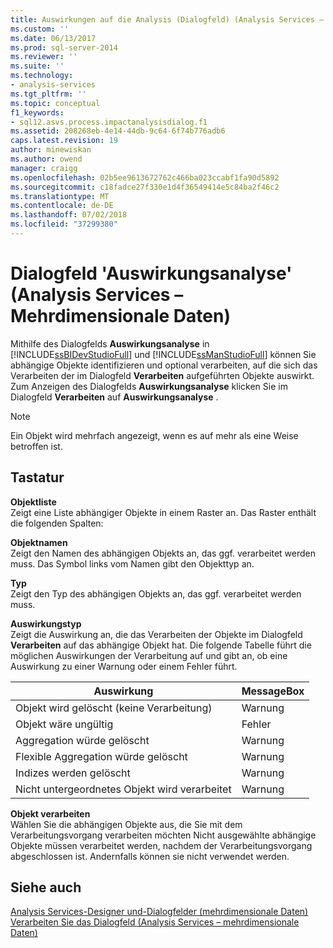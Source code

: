 ```yaml
---
title: Auswirkungen auf die Analysis (Dialogfeld) (Analysis Services – mehrdimensionale Daten) | Microsoft-Dokumentation
ms.custom: ''
ms.date: 06/13/2017
ms.prod: sql-server-2014
ms.reviewer: ''
ms.suite: ''
ms.technology:
- analysis-services
ms.tgt_pltfrm: ''
ms.topic: conceptual
f1_keywords:
- sql12.asvs.process.impactanalysisdialog.f1
ms.assetid: 208268eb-4e14-44db-9c64-6f74b776adb6
caps.latest.revision: 19
author: minewiskan
ms.author: owend
manager: craigg
ms.openlocfilehash: 02b5ee9613672762c466ba023ccabf1fa90d5892
ms.sourcegitcommit: c18fadce27f330e1d4f36549414e5c84ba2f46c2
ms.translationtype: MT
ms.contentlocale: de-DE
ms.lasthandoff: 07/02/2018
ms.locfileid: "37299380"
---
```

# <a name="impact-analysis-dialog-box-analysis-services---multidimensional-data"></a>Dialogfeld 'Auswirkungsanalyse' (Analysis Services – Mehrdimensionale Daten)
  Mithilfe des Dialogfelds **Auswirkungsanalyse** in [!INCLUDE[ssBIDevStudioFull](../includes/ssbidevstudiofull-md.md)] und [!INCLUDE[ssManStudioFull](../includes/ssmanstudiofull-md.md)] können Sie abhängige Objekte identifizieren und optional verarbeiten, auf die sich das Verarbeiten der im Dialogfeld **Verarbeiten** aufgeführten Objekte auswirkt. Zum Anzeigen des Dialogfelds **Auswirkungsanalyse** klicken Sie im Dialogfeld **Verarbeiten** auf **Auswirkungsanalyse** .  
  
> [!NOTE]  
>  Ein Objekt wird mehrfach angezeigt, wenn es auf mehr als eine Weise betroffen ist.  
  
## <a name="options"></a>Tastatur  
 **Objektliste**  
 Zeigt eine Liste abhängiger Objekte in einem Raster an. Das Raster enthält die folgenden Spalten:  
  
 **Objektnamen**  
 Zeigt den Namen des abhängigen Objekts an, das ggf. verarbeitet werden muss. Das Symbol links vom Namen gibt den Objekttyp an.  
  
 **Typ**  
 Zeigt den Typ des abhängigen Objekts an, das ggf. verarbeitet werden muss.  
  
 **Auswirkungstyp**  
 Zeigt die Auswirkung an, die das Verarbeiten der Objekte im Dialogfeld **Verarbeiten** auf das abhängige Objekt hat. Die folgende Tabelle führt die möglichen Auswirkungen der Verarbeitung auf und gibt an, ob eine Auswirkung zu einer Warnung oder einem Fehler führt.  
  
|Auswirkung|MessageBox|  
|------------|-------------|  
|Objekt wird gelöscht (keine Verarbeitung)|Warnung|  
|Objekt wäre ungültig|Fehler|  
|Aggregation würde gelöscht|Warnung|  
|Flexible Aggregation würde gelöscht|Warnung|  
|Indizes werden gelöscht|Warnung|  
|Nicht untergeordnetes Objekt wird verarbeitet|Warnung|  
  
 **Objekt verarbeiten**  
 Wählen Sie die abhängigen Objekte aus, die Sie mit dem Verarbeitungsvorgang verarbeiten möchten Nicht ausgewählte abhängige Objekte müssen verarbeitet werden, nachdem der Verarbeitungsvorgang abgeschlossen ist. Andernfalls können sie nicht verwendet werden.  
  
## <a name="see-also"></a>Siehe auch  
 [Analysis Services-Designer und-Dialogfelder &#40;mehrdimensionale Daten&#41;](analysis-services-designers-and-dialog-boxes-multidimensional-data.md)   
 [Verarbeiten Sie das Dialogfeld &#40;Analysis Services – mehrdimensionale Daten&#41;](process-dialog-box-analysis-services-multidimensional-data.md)  
  
  
